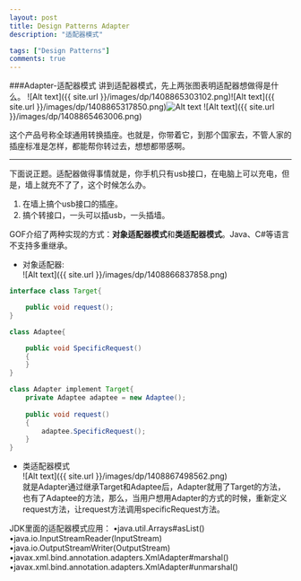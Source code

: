 ```yaml
---
layout: post
title: Design Patterns Adapter
description: "适配器模式"

tags: ["Design Patterns"]
comments: true
---
```

###Adapter-适配器模式
讲到适配器模式，先上两张图表明适配器想做得是什么。
![Alt text]({{ site.url }}/images/dp/1408865303102.png)![Alt text]({{ site.url }}/images/dp/1408865317850.png)![Alt text](./1408865333259.png)
![Alt text]({{ site.url }}/images/dp/1408865463006.png)

这个产品号称全球通用转换插座。也就是，你带着它，到那个国家去，不管人家的插座标准是怎样，都能帮你转过去，想想都带感啊。

---
下面说正题。适配器做得事情就是，你手机只有usb接口，在电脑上可以充电，但是，墙上就充不了了，这个时候怎么办。
1.  在墙上搞个usb接口的插座。   
2.  搞个转接口，一头可以插usb，一头插墙。  

GOF介绍了两种实现的方式：**对象适配器模式**和**类适配器模式**。Java、C#等语言不支持多重继承。  
* 对象适配器:  
    ![Alt text]({{ site.url }}/images/dp/1408866837858.png)

```java
interface class Target{

	public void request();
}

class Adaptee{

	public void SpecificRequest()
	{
	}
}

class Adapter implement Target{
	private Adaptee adaptee = new Adaptee();
	
	public void request()
	{
		adaptee.SpecificRequest();
	}
}
```

* 类适配器模式   
    ![Alt text]({{ site.url }}/images/dp/1408867498562.png)   
    就是Adapter通过继承Target和Adaptee后，Adapter就用了Target的方法，也有了Adaptee的方法，那么，当用户想用Adapter的方式的时候，重新定义request方法，让request方法调用specificRequest方法。


JDK里面的适配器模式应用：
•java.util.Arrays#asList()
•java.io.InputStreamReader(InputStream)
•java.io.OutputStreamWriter(OutputStream)
•javax.xml.bind.annotation.adapters.XmlAdapter#marshal()
•javax.xml.bind.annotation.adapters.XmlAdapter#unmarshal()
